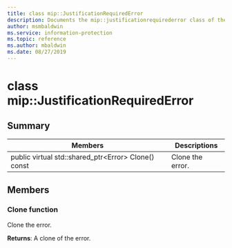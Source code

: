 ```yaml
---
title: class mip::JustificationRequiredError 
description: Documents the mip::justificationrequirederror class of the Microsoft Information Protection (MIP) SDK.
author: msmbaldwin
ms.service: information-protection
ms.topic: reference
ms.author: mbaldwin
ms.date: 08/27/2019
---
```


# class mip::JustificationRequiredError 
  
## Summary
 Members                        | Descriptions                                
--------------------------------|---------------------------------------------
public virtual std::shared_ptr\<Error\> Clone() const  |  Clone the error.
  
## Members
  
### Clone function
Clone the error.

  
**Returns**: A clone of the error.